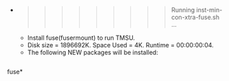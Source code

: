 * >>>>>>>>> Running inst-min-con-xtra-fuse.sh ...
  * Install fuse(fusermount) to run TMSU.
  * Disk size = 1896692K. Space Used = 4K. Runtime = 00:00:00:04.
  * The following NEW packages will be installed:
  ```bash
fuse*
  ```
